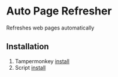 # Auto Page Refresher

 Refreshes web pages automatically

## Installation

1. Tampermonkey [install](https://chrome.google.com/webstore/detail/tampermonkey/dhdgffkkebhmkfjojejmpbldmpobfkfo)
2. Script [install](https://github.com/Acidooo/Auto-Page-Refresher/raw/master/Auto%20Page%20Refresher.user.js)
